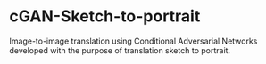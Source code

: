 # cGAN-Sketch-to-portrait
Image-to-image translation using Conditional Adversarial Networks developed with the purpose of translation sketch to portrait.
